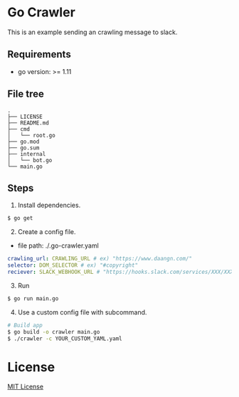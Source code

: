 # Go Crawler

This is an example sending an crawling message to slack.

## Requirements

- go version: >= 1.11

## File tree

```
.
├── LICENSE
├── README.md
├── cmd
│   └── root.go
├── go.mod
├── go.sum
├── internal
│   └── bot.go
└── main.go
```

## Steps

1. Install dependencies.

```sh
$ go get
```

2.  Create a config file.

- file path: ./.go-crawler.yaml

```yaml
crawling_url: CRAWLING_URL # ex) "https://www.daangn.com/"
selector: DOM_SELECTOR # ex) "#copyright"
reciever: SLACK_WEBHOOK_URL # "https://hooks.slack.com/services/XXX/XXX/XXX"
```


3. Run

```sh
$ go run main.go
```

4. Use a custom config file with subcommand.

```sh
# Build app
$ go build -o crawler main.go
$ ./crawler -c YOUR_CUSTOM_YAML.yaml
```

# License

[MIT License](./LICENSE)